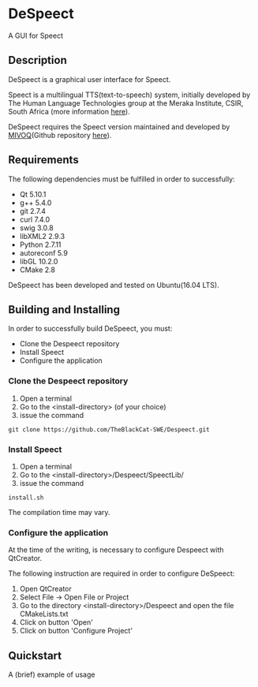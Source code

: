 # DeSpeect

A GUI for Speect

## Description

DeSpeect is a graphical user interface for Speect.

Speect is a multilingual TTS(text-to-speech) system, initially developed by 
The Human Language Technologies group at the Meraka Institute, CSIR, South Africa (more information [here](http://speect.sourceforge.net/index.html)).

DeSpeect requires the Speect version maintained and developed by [MIVOQ](https://www.mivoq.it/)(Github repository [here](https://github.com/mivoq/speect)).

## Requirements 

The following dependencies must be fulfilled in order to successfully:

- Qt 5.10.1  
- g++ 5.4.0   
- git 2.7.4
- curl 7.4.0   
- swig 3.0.8  
- libXML2 2.9.3  
- Python 2.7.11
- autoreconf  5.9
- libGL 10.2.0
- CMake 2.8 

DeSpeect has been developed and tested on Ubuntu(16.04 LTS).

## Building and Installing


In order to successfully build DeSpeect, you must:

- Clone the Despeect repository
- Install Speect
- Configure the application

### Clone the Despeect repository

1. Open a terminal
2. Go to the \<install-directory\> (of your choice)
3. issue the command
``` 
git clone https://github.com/TheBlackCat-SWE/Despeect.git 
```

### Install Speect

1. Open a terminal
2. Go to the \<install-directory\>/Despeect/SpeectLib/
3. issue the command
```
install.sh
```
The compilation time may vary.

### Configure the application

At the time of the writing, is necessary to configure Despeect with QtCreator.

The following instruction are required in order to configure DeSpeect:

1. Open QtCreator
2. Select File -> Open File or Project
3. Go to the directory \<install-directory\>/Despeect and open the file CMakeLists.txt
4. Click on button 'Open'
5. Click on button 'Configure Project'


## Quickstart

A (brief) example of usage
